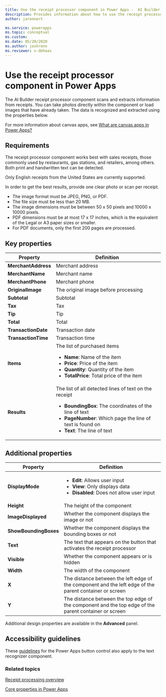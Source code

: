 ```yaml
---
title: Use the receipt processor component in Power Apps -  AI Builder | Microsoft Docs
description: Provides information about how to use the receipt processor component in Power Apps
author: jarennert

ms.service: powerapps
ms.topic: conceptual
ms.custom: 
ms.date: 05/20/2020
ms.author: joshrenn
ms.reviewer: v-dehaas
---
```


# Use the receipt processor component in Power Apps

The AI Builder receipt processor component scans and extracts information from receipts. You can take photos directly within the component or load images that have already taken. The data is recognized and extracted using the properties below.

For more information about canvas apps, see [What are canvas apps in Power Apps?](/powerapps/maker/canvas-apps/getting-started)

## Requirements
The receipt processor component works best with sales receipts, those commonly used by restaurants, gas stations, and retailers, among others. Both print and handwritten text can be detected.

Only English receipts from the United States are currently supported.

In order to get the best results, provide one clear photo or scan per receipt.

- The image format must be JPEG, PNG, or PDF.
- The file size must be less than 20 MB.
- The image dimensions must be between 50 x 50 pixels and 10000 x 10000 pixels.
- PDF dimensions must be at most 17 x 17 inches, which is the equivalent of the Legal or A3 paper sizes or smaller.
- For PDF documents, only the first 200 pages are processed.

## Key properties
|Property|Definition|
|---------|---------|
|**MerchantAddress**|Merchant address|
|**MerchantName**|Merchant name|
|**MerchantPhone**|Merchant phone|
|**OriginalImage**|The original image before processing|
|**Subtotal**|Subtotal|
|**Tax**|Tax|
|**Tip**|Tip|
|**Total**|Total|
|**TransactionDate**|Transaction date|
|**TransactionTime**|Transaction time|
|**Items**|The list of purchased items <ul><li>**Name**: Name of the item</li><li>**Price**: Price of the item</li><li>**Quantity**: Quantity of the item</li><li>**TotalPrice**: Total price of the item</li></ul>|
|**Results**|The list of all detected lines of text on the receipt <ul><li>**BoundingBox**: The coordinates of the line of text</li><li>**PageNumber**: Which page the line of text is found on</li><li>**Text**: The line of text</li></ul>|

## Additional properties
|Property|Definition|
|---------|---------|
|**DisplayMode**|<ul><li>**Edit**: Allows user input</li><li>**View**: Only displays data</li><li>**Disabled**: Does not allow user input</li></ul>|
|**Height**|The height of the component|
|**ImageDisplayed**|Whether the component displays the image or not|
|**ShowBoundingBoxes**|Whether the component displays the bounding boxes or not|
|**Text**|The text that appears on the button that activates the receipt processor |
|**Visible**|Whether the component appears or is hidden|
|**Width**|The width of the component|
|**X**|The distance between the left edge of the component and the left edge of the parent container or screen|
|**Y**|The distance between the top edge of the component and the top edge of the parent container or screen|

Additional design properties are available in the **Advanced** panel.

## Accessibility guidelines
These [guidelines](/powerapps/maker/canvas-apps/controls/control-button) for the Power Apps button control also apply to the text recognizer component.

### Related topics

[Receipt processing overview](prebuilt-receipt-processing.md)

[Core properties in Power Apps](/powerapps/maker/canvas-apps/controls/properties-core)
